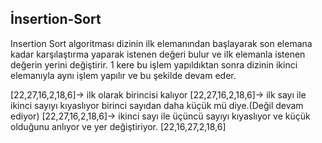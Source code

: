 ## İnsertion-Sort

Insertion Sort algoritması dizinin ilk elemanından başlayarak son elemana kadar karşılaştırma yaparak istenen değeri bulur ve ilk elemanla istenen değerin yerini değiştirir. 1 kere bu işlem yapıldıktan sonra dizinin ikinci elemanıyla aynı işlem yapılır ve bu şekilde devam eder.

[22,27,16,2,18,6]-> ilk olarak birincisi kalıyor 
[22,27,16,2,18,6]-> ilk sayı ile ikinci sayıyı kıyaslıyor birinci sayıdan daha küçük mü diye.(Değil devam ediyor)
[22,27,16,2,18,6]-> ikinci sayı ile üçüncü sayıyı kıyaslıyor ve küçük olduğunu anlıyor ve yer değiştiriyor.
[22,16,27,2,18,6] 